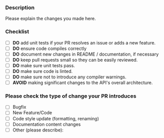 ### Description

Please explain the changes you made here.

### Checklist

- [ ] **DO** add unit tests if your PR resolves an issue or adds a new feature.
- [ ] **DO** ensure code compiles correctly
- [ ] **DO** document new changes in README / documentation, if necessary
- [ ] **DO** keep pull requests small so they can be easily reviewed.
- [ ] **DO** make sure unit tests pass.
- [ ] **DO** make sure code is linted.
- [ ] **DO** make sure not to introduce any compiler warnings.
- [ ] **AVOID** making significant changes to the API's overall architecture.

### Please check the type of change your PR introduces

- [ ] Bugfix
- [ ] New Feature/Code
- [ ] Code style update (formatting, renaming)
- [ ] Documentation content changes
- [ ] Other (please describe):
